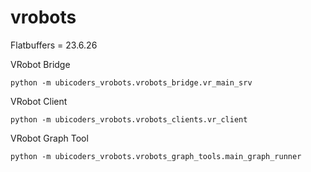 # vrobots

Flatbuffers = 23.6.26

VRobot Bridge

```
python -m ubicoders_vrobots.vrobots_bridge.vr_main_srv
```

VRobot Client

```
python -m ubicoders_vrobots.vrobots_clients.vr_client
```

VRobot Graph Tool
```
python -m ubicoders_vrobots.vrobots_graph_tools.main_graph_runner
```
